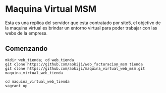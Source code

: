 # Maquina Virtual MSM

Esta es una replica del servidor que esta contratado por site5, el objetivo de la maquina virtual es brindar un entorno virtual para poder trabajar con las webs de la empresa.

## Comenzando
```shell
mkdir web_tienda; cd web_tienda
git clone https://github.com/aokiji/web_facturacion_msm tienda
git clone https://github.com/aokiji/maquina_virtual_web_msm.git maquina_virtual_web_tienda

cd maquina_virtual_web_tienda
vagrant up
```
